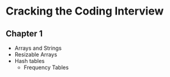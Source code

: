 # Cracking the Coding Interview


## Chapter 1
- Arrays and Strings
- Resizable Arrays
- Hash tables
    * Frequency Tables